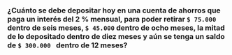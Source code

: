 ### ¿Cuánto se debe depositar hoy en una cuenta de ahorros que paga un interés del 2 % mensual, para poder retirar `$ 75.000` dentro de seis meses, `$ 45.000` dentro de ocho meses, la mitad de lo depositado dentro de diez meses y aún se tenga un saldo de `$ 300.000 ` dentro de 12 meses?